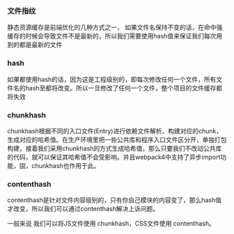 ### 文件指纹

静态资源缓存是前端优化的几种方式之一， 如果文件名保持不变的话，在命中强缓存的时候会导致文件不是最新的，所以我们需要使用hash值来保证我们每次用到的都是最新的文件

### hash

如果都使用hash的话，因为这是工程级别的，即每次修改任何一个文件，所有文件名的hash至都将改变。所以一旦修改了任何一个文件，整个项目的文件缓存都将失效

### chunkhash

chunkhash根据不同的入口文件(Entry)进行依赖文件解析、构建对应的chunk，生成对应的哈希值。在生产环境里把一些公共库和程序入口文件区分开，单独打包构建，接着我们采用chunkhash的方式生成哈希值，那么只要我们不改动公共库的代码，就可以保证其哈希值不会受影响。并且webpack4中支持了异步import功能，固，chunkhash也作用于此。

### contenthash

contenthash是针对文件内容级别的，只有你自己模块的内容变了，那么hash值才改变，所以我们可以通过contenthash解决上诉问题。

一般来说 我们可以将JS文件使用 chunkhash，CSS文件使用 contenthash。
